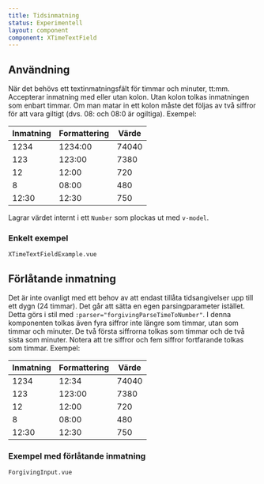 ```yaml
---
title: Tidsinmatning
status: Experimentell
layout: component
component: XTimeTextField
---
```


## Användning

När det behövs ett textinmatningsfält för timmar och minuter, tt:mm. Accepterar inmatning med eller
utan kolon. Utan kolon tolkas inmatningen som enbart timmar. Om man matar in ett kolon måste det
följas av två siffror för att vara giltigt (dvs. 08: och 08:0 är ogiltiga). Exempel:

| Inmatning | Formattering | Värde |
| --------- | ------------ | ----- |
| 1234      | 1234:00      | 74040 |
| 123       | 123:00       | 7380  |
| 12        | 12:00        | 720   |
| 8         | 08:00        | 480   |
| 12:30     | 12:30        | 750   |

Lagrar värdet internt i ett `Number` som plockas ut med `v-model`.

### Enkelt exempel

```import
XTimeTextFieldExample.vue
```

## Förlåtande inmatning

Det är inte ovanligt med ett behov av att endast tillåta tidsangivelser upp till ett dygn
(24 timmar). Det går att sätta en egen parsingparameter istället. Detta görs i stil med
`:parser="forgivingParseTimeToNumber"`. I denna komponenten tolkas även fyra siffror inte
längre som timmar, utan som timmar och minuter. De två första siffrorna tolkas som timmar
och de två sista som minuter. Notera att tre siffror och fem siffror fortfarande tolkas
som timmar.
Exempel:

| Inmatning | Formattering | Värde |
| --------- | ------------ | ----- |
| 1234      | 12:34        | 74040 |
| 123       | 123:00       | 7380  |
| 12        | 12:00        | 720   |
| 8         | 08:00        | 480   |
| 12:30     | 12:30        | 750   |

### Exempel med förlåtande inmatning

```import
ForgivingInput.vue
```
